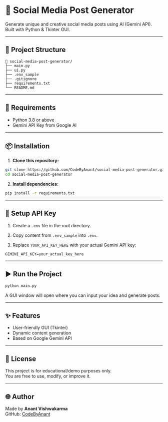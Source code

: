 # 🚀 Social Media Post Generator

Generate unique and creative social media posts using AI (Gemini API).  
Built with Python & Tkinter GUI.

---

## 📂 Project Structure

```
📁 social-media-post-generator/
├── main.py
├── ui.py
├── .env_sample
├── .gitignore
├── requirements.txt
└── README.md
```

---

## 🔧 Requirements

- Python 3.8 or above  
- Gemini API Key from Google AI

---

## 📦 Installation

1. **Clone this repository:**

```bash
git clone https://github.com/CodeByAnant/social-media-post-generator.git
cd social-media-post-generator
```

2. **Install dependencies:**

```bash
pip install -r requirements.txt
```

---

## 🔐 Setup API Key

1. Create a `.env` file in the root directory.

2. Copy content from `.env_sample` into `.env`.

3. Replace `YOUR_API_KEY_HERE` with your actual Gemini API key:

```
GEMINI_API_KEY=your_actual_key_here
```

---

## ▶️ Run the Project

```bash
python main.py
```

A GUI window will open where you can input your idea and generate posts.

---

## ✨ Features

- User-friendly GUI (Tkinter)  
- Dynamic content generation  
- Based on Google Gemini API

---

## 📜 License

This project is for educational/demo purposes only.  
You are free to use, modify, or improve it.

---

## 🌐 Author

Made by **Anant Vishwakarma**  
GitHub: [CodeByAnant](https://github.com/CodeByAnant)
